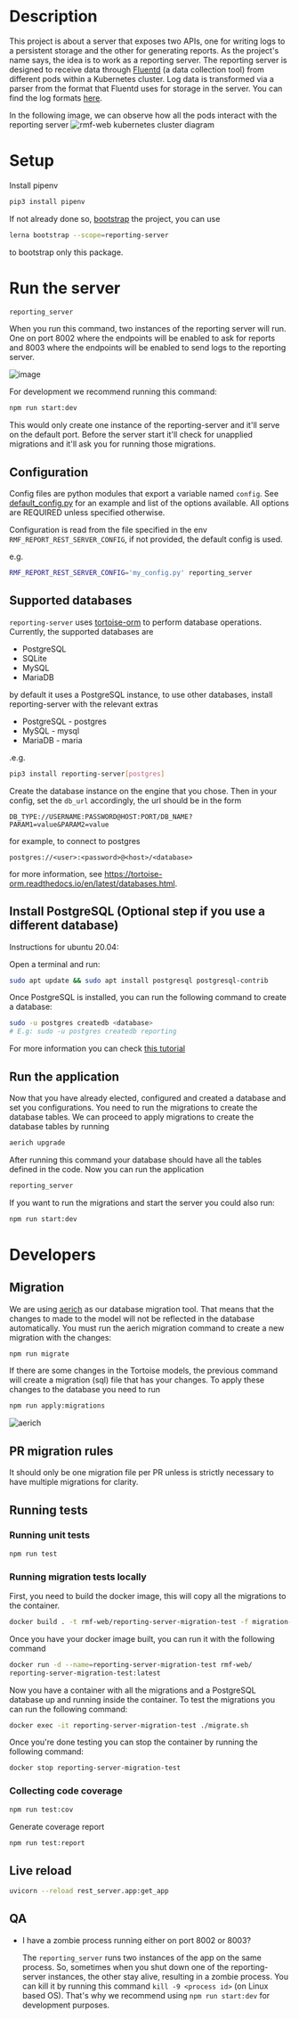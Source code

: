 # Description

This project is about a server that exposes two APIs, one for writing logs to a persistent storage and the other for generating reports. As the project's name says, the idea is to work as a reporting server. The reporting server is designed to receive data through [Fluentd](https://www.fluentd.org/) (a data collection tool) from different pods within a Kubernetes cluster. Log data is transformed via a parser from the format that Fluentd uses for storage in the server. You can find the log formats [here](https://github.com/open-rmf/rmf-web/blob/main/packages/reporting-server/rest_server/__mocks__/raw_data.py).

In the following image, we can observe how all the pods interact with the reporting server
![rmf-web kubernetes cluster diagram](https://user-images.githubusercontent.com/28668944/123916706-8b56e300-d9b4-11eb-990f-69e717f87b38.png)


# Setup

Install pipenv

```bash
pip3 install pipenv
```

If not already done so, [bootstrap](../../README.md#bootstrap) the project, you can use

```bash
lerna bootstrap --scope=reporting-server
```

to bootstrap only this package.

# Run the server

```bash
reporting_server
```

When you run this command, two instances of the reporting server will run. One on port 8002 where the endpoints will be enabled to ask for reports and 8003 where the endpoints will be enabled to send logs to the reporting server.

![image](https://user-images.githubusercontent.com/11761240/123881439-b12bab80-d912-11eb-987a-77591add6c5d.png)

For development we recommend running this command:

```bash
npm run start:dev
```

This would only create one instance of the reporting-server and it'll serve on the default port. Before the server start it'll check for unapplied migrations and it'll ask you for running those migrations.

## Configuration

Config files are python modules that export a variable named `config`. See [default_config.py](rest_server/default_config.py) for an example and list of the options available. All options are REQUIRED unless specified otherwise.

Configuration is read from the file specified in the env `RMF_REPORT_REST_SERVER_CONFIG`, if not provided, the default config is used.

e.g.
```bash
RMF_REPORT_REST_SERVER_CONFIG='my_config.py' reporting_server
```


## Supported databases

`reporting-server` uses [tortoise-orm](https://github.com/tortoise/tortoise-orm/) to perform database operations. Currently, the supported databases are

* PostgreSQL
* SQLite
* MySQL
* MariaDB

by default it uses a PostgreSQL instance, to use other databases, install reporting-server with the relevant extras

* PostgreSQL - postgres
* MySQL - mysql
* MariaDB - maria

.e.g.

```bash
pip3 install reporting-server[postgres]
```

Create the database instance on the engine that you chose. Then in your config, set the `db_url` accordingly, the url should be in the form

```
DB_TYPE://USERNAME:PASSWORD@HOST:PORT/DB_NAME?PARAM1=value&PARAM2=value
```

for example, to connect to postgres

```
postgres://<user>:<password>@<host>/<database>
```

for more information, see https://tortoise-orm.readthedocs.io/en/latest/databases.html.


## Install PostgreSQL (Optional step if you use a different database)

Instructions for ubuntu 20.04:

Open a terminal and run:

```bash
sudo apt update && sudo apt install postgresql postgresql-contrib
```

Once PostgreSQL is installed, you can run the following command to create a database:

``` bash
sudo -u postgres createdb <database>
# E.g: sudo -u postgres createdb reporting
```

For more information you can check [this tutorial](https://www.digitalocean.com/community/tutorials/how-to-install-postgresql-on-ubuntu-20-04-quickstart)


## Run the application

Now that you have already elected, configured and created a database and set you configurations. You need to run the migrations to create the database tables. We can proceed to apply migrations to create the database tables by running

```bash
aerich upgrade
```

After running this command your database should have all the tables defined in the code. Now you can run the application

```bash
reporting_server
```

If you want to run the migrations and start the server you could also run:

```bash
npm run start:dev
```

# Developers
## Migration
We are using [aerich](https://github.com/tortoise/aerich) as our database migration tool. That means that the changes to made to the model will not be reflected in the database automatically. You must run the aerich migration command to create a new migration with the changes:

``` bash
npm run migrate
```

If there are some changes in the Tortoise models, the previous command will create a migration (sql) file that has your changes. To apply these changes to the database you need to run

``` bash
npm run apply:migrations 
```

![aerich](https://user-images.githubusercontent.com/11761240/122826198-d97f2e80-d2b0-11eb-813f-384f4ae61d6b.png)

## PR migration rules

It should only be one migration file per PR unless is strictly necessary to have multiple migrations for clarity.

## Running tests

### Running unit tests

```bash
npm run test
```

### Running migration tests locally

First, you need to build the docker image, this will copy all the migrations to the container.

```bash
docker build . -t rmf-web/reporting-server-migration-test -f migration-test.dockerfile
```

Once you have your docker image built, you can run it with the following command

```bash
docker run -d --name=reporting-server-migration-test rmf-web/
reporting-server-migration-test:latest
```

Now you have a container with all the migrations and a PostgreSQL database up and running inside the container. To test the migrations you can run the following command:

```bash
docker exec -it reporting-server-migration-test ./migrate.sh
```

Once you're done testing you can stop the container by running the following command:

```bash
docker stop reporting-server-migration-test
```

### Collecting code coverage

```bash
npm run test:cov
```

Generate coverage report
```bash
npm run test:report
```

## Live reload

```bash
uvicorn --reload rest_server.app:get_app
```

## QA

*  I have a zombie process running either on port 8002 or 8003?

   The `reporting_server` runs two instances of the app on the same process. So, sometimes when you shut down one of the reporting-server instances, the other stay alive, resulting in a zombie process. You can kill it by running this command `kill -9 <process id>` (on Linux based OS). That's why we recommend using `npm run start:dev` for development purposes.
